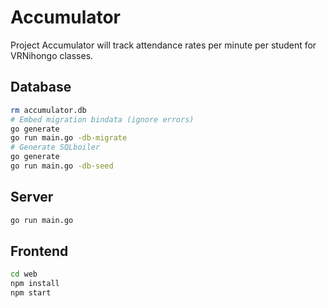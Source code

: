 # Accumulator

Project Accumulator will track attendance rates per minute per student for VRNihongo classes.

## Database

```bash
rm accumulator.db
# Embed migration bindata (ignore errors)
go generate
go run main.go -db-migrate
# Generate SQLboiler
go generate
go run main.go -db-seed
```

## Server

```bash
go run main.go
```

## Frontend

```bash
cd web
npm install
npm start
```

